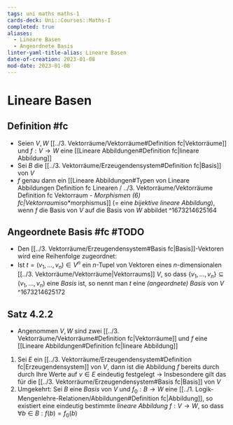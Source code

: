 ```yaml
---
tags: uni maths maths-1
cards-deck: Uni::Courses::Maths-I
completed: true
aliases:
  - Lineare Basen
  - Angeordnete Basis
linter-yaml-title-alias: Lineare Basen
date-of-creation: 2023-01-08
mod-date: 2023-01-08
---
```


# Lineare Basen

## Definition #fc
- Seien $V,W$ [[../3. Vektorräume/Vektorräume#Definition fc|Vektorräume]] und $f:V\to W$ eine [[Lineare Abbildungen#Definition fc|lineare Abbildung]]
- Sei $B$ die [[../3. Vektorräume/Erzeugendensystem#Definition fc|Basis]] von $V$
- $f$ genau dann ein [[Lineare Abbildungen#Typen von Lineare Abbildungen Definition fc Linearen / ../3. Vektorräume/Vektorräume Definition fc Vektorraum - *Morphismen (6) fc|Vektorraum*iso*morphismus]] (= eine *bijektive lineare Abbildung*), wenn $f$ die Basis von $V$ auf die Basis von $W$ abbildet
^1673214625164

## Angeordnete Basis #fc #TODO
- Den [[../3. Vektorräume/Erzeugendensystem#Basis fc|Basis]]-Vektoren wird eine Reihenfolge zugeordnet:
- Ist $t=(v_1,\dots,v_n)\in V^n$ ein $n$-Tupel von Vektoren eines $n$-dimensionalen [[../3. Vektorräume/Vektorräume|Vektorraums]] $V$, so dass $\{v_1,\dots,v_n\}\subseteq(v_1,\dots,v_n)$ eine *Basis* ist, so nennt man $t$ eine *(angeordnete) Basis* von $V$
^1673214625172

## Satz 4.2.2
- Angenommen $V,W$ sind zwei [[../3. Vektorräume/Vektorräume#Definition fc|Vektorräume]] und $f$ eine [[Lineare Abbildungen#Definition fc|lineare Abbildung]]
1. Sei $E$ ein [[../3. Vektorräume/Erzeugendensystem#Definition fc|Erzeugendensystem]] von $V,$ dann ist die Abbildung $f$ bereits durch durch Ihre Werte auf $v\in E$ eindeutig festgelegt
	→ Insbesondere gilt das für die [[../3. Vektorräume/Erzeugendensystem#Basis fc|Basis]] von $V$
2. Umgekehrt: Sei $B$ eine *Basis* von $V$ und $f_0:B\to W$ eine [[../1. Logik-Mengenlehre-Relationen/Abbildungen#Definition fc|Abbildung]], so existiert eine eindeutig bestimmte *lineare Abbildung* $f:V\to W,$ so dass $\forall b\in B:f(b)=f_0(b)$
